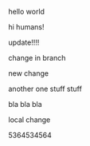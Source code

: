 hello world

hi humans!

update!!!!


change in branch

new change


another one
 stuff stuff
 
 bla bla bla
 
 local change

 5364534564
